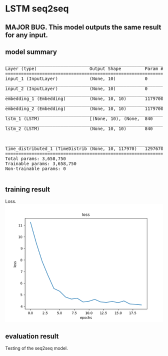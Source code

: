 # LSTM seq2seq
## MAJOR BUG. This model outputs the same result for any input.

## model summary
<pre>
__________________________________________________________________________________________________
Layer (type)                    Output Shape         Param #     Connected to                     
==================================================================================================
input_1 (InputLayer)            (None, 10)           0                                            
__________________________________________________________________________________________________
input_2 (InputLayer)            (None, 10)           0                                            
__________________________________________________________________________________________________
embedding_1 (Embedding)         (None, 10, 10)       1179700     input_1[0][0]                    
__________________________________________________________________________________________________
embedding_2 (Embedding)         (None, 10, 10)       1179700     input_2[0][0]                    
__________________________________________________________________________________________________
lstm_1 (LSTM)                   [(None, 10), (None,  840         embedding_1[0][0]                
__________________________________________________________________________________________________
lstm_2 (LSTM)                   (None, 10, 10)       840         embedding_2[0][0]                
                                                                 lstm_1[0][1]                     
                                                                 lstm_1[0][2]                     
__________________________________________________________________________________________________
time_distributed_1 (TimeDistrib (None, 10, 117970)   1297670     lstm_2[0][0]                     
==================================================================================================
Total params: 3,658,750
Trainable params: 3,658,750
Non-trainable params: 0
__________________________________________________________________________________________________
</pre>

## training result
Loss.   
![train result](train.png?raw=true "train result")

## evaluation result
Testing of the seq2seq model.
